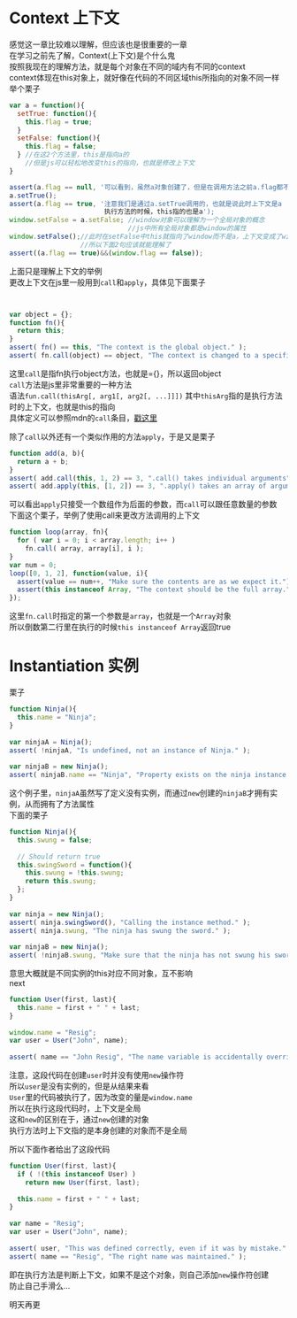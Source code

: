 # Context 上下文
感觉这一章比较难以理解，但应该也是很重要的一章  
在学习之前先了解，Context(上下文)是个什么鬼  
按照我现在的理解方法，就是每个对象在不同的域内有不同的context  
context体现在this对象上，就好像在代码的不同区域this所指向的对象不同一样  
举个栗子  

```javascript
var a = function(){
  setTrue: function(){
    this.flag = true;
  }
  setFalse: function(){
    this.flag = false;
  } //在这2个方法里，this是指向a的
    //但是js可以轻松地改变this的指向，也就是修改上下文
}

assert(a.flag == null, '可以看到，虽然a对象创建了，但是在调用方法之前a.flag都不存在');
a.setTrue();
assert(a.flag == true, '注意我们是通过a.setTrue调用的，也就是说此时上下文是a
                        执行方法的时候，this指的也是a');
window.setFalse = a.setFalse; //window对象可以理解为一个全局对象的概念
                              //js中所有全局对象都是window的属性
window.setFalse();//此时在setFalse中this就指向了window而不是a，上下文变成了window
                  //所以下面2句应该就能理解了
assert((a.flag == true)&&(window.flag == false));
```
上面只是理解上下文的举例  
更改上下文在js里一般用到`call`和`apply`，具体见下面栗子  

```javascript


var object = {}; 
function fn(){ 
  return this; 
} 
assert( fn() == this, "The context is the global object." ); 
assert( fn.call(object) == object, "The context is changed to a specific object." );
```
这里`call`是指fn执行object方法，也就是={}，所以返回object  
`call`方法是js里非常重要的一种方法  
语法`fun.call(thisArg[, arg1[, arg2[, ...]]])`
其中`thisArg`指的是执行方法时的上下文，也就是this的指向  
具体定义可以参照mdn的`call`条目，<a href="https://developer.mozilla.org/zh-CN/docs/Web/JavaScript/Reference/Global_Objects/Function/call">戳这里</a>  
   
除了`call`以外还有一个类似作用的方法`apply`，于是又是栗子  

```javascript
function add(a, b){ 
  return a + b; 
} 
assert( add.call(this, 1, 2) == 3, ".call() takes individual arguments" ); 
assert( add.apply(this, [1, 2]) == 3, ".apply() takes an array of arguments" );
```
可以看出`apply`只接受一个数组作为后面的参数，而`call`可以跟任意数量的参数  
下面这个栗子，举例了使用call来更改方法调用的上下文

```javascript
function loop(array, fn){ 
  for ( var i = 0; i < array.length; i++ ) 
    fn.call( array, array[i], i ); 
} 
var num = 0; 
loop([0, 1, 2], function(value, i){ 
  assert(value == num++, "Make sure the contents are as we expect it."); 
  assert(this instanceof Array, "The context should be the full array."); 
});
```
这里`fn.call`时指定的第一个参数是`array`，也就是一个`Array`对象  
所以倒数第二行里在执行的时候`this instanceof Array`返回true  

# Instantiation 实例
栗子  

```javascript
function Ninja(){ 
  this.name = "Ninja"; 
} 
 
var ninjaA = Ninja(); 
assert( !ninjaA, "Is undefined, not an instance of Ninja." ); 
 
var ninjaB = new Ninja(); 
assert( ninjaB.name == "Ninja", "Property exists on the ninja instance." );
```
这个例子里，`ninjaA`虽然写了定义没有实例，而通过`new`创建的`ninjaB`才拥有实例，从而拥有了方法属性    
下面的栗子

```javascript
function Ninja(){ 
  this.swung = false; 
   
  // Should return true 
  this.swingSword = function(){ 
    this.swung = !this.swung; 
    return this.swung; 
  }; 
} 
 
var ninja = new Ninja(); 
assert( ninja.swingSword(), "Calling the instance method." ); 
assert( ninja.swung, "The ninja has swung the sword." ); 
 
var ninjaB = new Ninja(); 
assert( !ninjaB.swung, "Make sure that the ninja has not swung his sword." );
```
意思大概就是不同实例的this对应不同对象，互不影响  
next  

```javascript
function User(first, last){ 
  this.name = first + " " + last; 
} 
 
window.name = "Resig"; 
var user = User("John", name); 
 
assert( name == "John Resig", "The name variable is accidentally overridden." );
```
注意，这段代码在创建`user`时并没有使用`new`操作符  
所以`user`是没有实例的，但是从结果来看  
`User`里的代码被执行了，因为改变的量是`window.name`   
所以在执行这段代码时，上下文是全局  
这和`new`的区别在于，通过`new`创建的对象  
执行方法时上下文指的是本身创建的对象而不是全局  
     
所以下面作者给出了这段代码

```javascript
function User(first, last){ 
  if ( !(this instanceof User) ) 
    return new User(first, last); 
   
  this.name = first + " " + last; 
} 
 
var name = "Resig"; 
var user = User("John", name); 
 
assert( user, "This was defined correctly, even if it was by mistake." ); 
assert( name == "Resig", "The right name was maintained." );
```
即在执行方法是判断上下文，如果不是这个对象，则自己添加`new`操作符创建   
防止自己手滑么...   
      
明天再更
